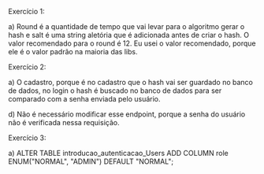 Exercício 1:

a) Round é a quantidade de tempo que vai levar para o algoritmo gerar o hash e salt é uma string aletória que é adicionada antes de criar o hash. O valor recomendado para o round é 12. Eu usei o valor recomendado, porque ele é o valor padrão na maioria das libs.

Exercício 2: 

a) O cadastro, porque é no cadastro que o hash vai ser guardado no banco de dados, no login o hash é buscado no banco de dados para ser comparado com a senha enviada pelo usuário.

d) Não é necessário modificar esse endpoint, porque a senha do usuário não é verificada nessa requisição.

Exercício 3:

a) ALTER TABLE introducao_autenticacao_Users ADD COLUMN role ENUM("NORMAL", "ADMIN") DEFAULT "NORMAL";
